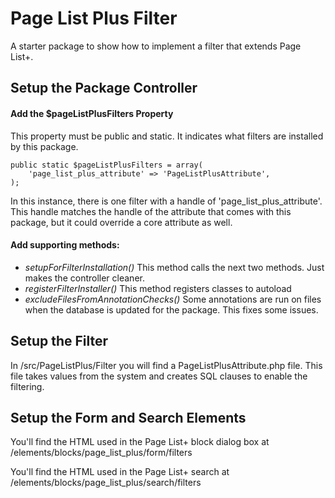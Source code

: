 # Page List Plus Filter
A starter package to show how to implement a filter that extends Page List+.

## Setup the Package Controller
#### Add the $pageListPlusFilters Property
This property must be public and static. It indicates what filters are installed by this package.
```
public static $pageListPlusFilters = array(
    'page_list_plus_attribute' => 'PageListPlusAttribute',
);
```
In this instance, there is one filter with a handle of 'page_list_plus_attribute'. This handle matches the handle of the attribute
that comes with this package, but it could override a core attribute as well.

#### Add supporting methods:
* *setupForFilterInstallation()* This method calls the next two methods. Just makes the controller cleaner.
* *registerFilterInstaller()* This method registers classes to autoload
* *excludeFilesFromAnnotationChecks()* Some annotations are run on files when the database is updated for the package. This fixes some issues.

## Setup the Filter
In /src/PageListPlus/Filter you will find a PageListPlusAttribute.php file. This file takes values from the system and creates SQL clauses to enable the filtering.

## Setup the Form and Search Elements
You'll find the HTML used in the Page List+ block dialog box at /elements/blocks/page_list_plus/form/filters

You'll find the HTML used in the Page List+ search at /elements/blocks/page_list_plus/search/filters


